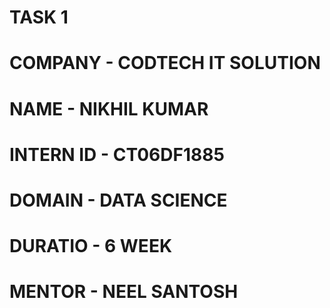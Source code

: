 # TASK 1
# COMPANY - CODTECH IT SOLUTION
# NAME - NIKHIL KUMAR
# INTERN ID - CT06DF1885
# DOMAIN - DATA SCIENCE
# DURATIO - 6 WEEK
# MENTOR - NEEL SANTOSH

